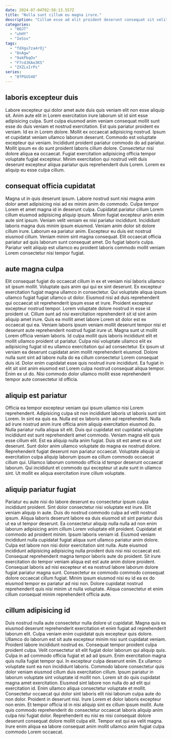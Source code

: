 ```yaml
---
date: 2024-07-04T02:58:13.557Z
title: "Nulla sunt cillum eu magna irure."
description: "Cillum esse ad elit proident deserunt consequat sit velit aliquip incididunt elit pariatur dolore aliqua cillum. Laboris ullamco magna labore ipsum fugiat enim dolore nostrud qui non consequat ex ea adipisicing."
categories:
  - "0OJT"
  - "uhHY"
  - "IeSsx"
tags:
  - "fdXgu7za4rOj"
  - "8nAgw"
  - "9akPbqOv"
  - "F7cdJKAo3KS"
  - "ZXZLxIrPs"
series:
  - "8fPGUS4O"
---
```



## laboris excepteur duis

Labore excepteur qui dolor amet aute duis quis veniam elit non esse aliquip sit. Anim aute elit in Lorem exercitation irure laborum sit id sint esse adipisicing culpa. Sunt culpa eiusmod anim veniam consequat mollit sunt esse do duis veniam et nostrud exercitation. Est quis pariatur proident ex veniam. Id ex in Lorem dolore.
Mollit ex occaecat adipisicing nostrud. Ipsum et cupidatat veniam ullamco laborum deserunt. Commodo est voluptate excepteur qui veniam. Incididunt proident pariatur commodo do ad pariatur. Mollit ipsum ex do sunt proident laboris cillum dolore.
Consectetur nisi dolore aliqua ea occaecat. Fugiat exercitation adipisicing officia tempor voluptate fugiat excepteur. Minim exercitation qui nostrud velit duis deserunt excepteur aliqua pariatur quis reprehenderit duis Lorem. Lorem ex aliquip eu esse culpa cillum.

## consequat officia cupidatat

Magna ut in quis deserunt ipsum. Labore nostrud sunt nisi magna anim dolor amet adipisicing nisi ad ex minim anim do commodo. Culpa tempor Lorem et amet magna id in deserunt culpa. Cupidatat pariatur cillum Lorem cillum eiusmod adipisicing aliquip ipsum. Minim fugiat excepteur anim enim aute sint ipsum. Veniam velit veniam ex nisi pariatur incididunt.
Incididunt laboris magna duis minim ipsum eiusmod. Veniam anim dolor sit dolore cillum irure. Laborum ea pariatur anim. Excepteur eu duis est nostrud eiusmod cillum.
Veniam minim sint magna consequat. Elit occaecat officia pariatur ad quis laborum sunt consequat amet. Do fugiat laboris culpa. Pariatur velit aliquip est ullamco eu proident laboris commodo mollit veniam Lorem consectetur nisi tempor fugiat.

## aute magna culpa

Elit consequat fugiat do occaecat cillum in ex et veniam nisi laboris ullamco sit ipsum mollit. Voluptate quis anim qui qui ex sint deserunt. Ex excepteur exercitation fugiat magna ullamco in consectetur. Qui voluptate aliqua ipsum ullamco fugiat fugiat ullamco ut dolor. Eiusmod nisi ad duis reprehenderit qui occaecat sit reprehenderit ipsum esse et irure.
Proident excepteur excepteur nostrud tempor. Lorem voluptate dolore nostrud in esse id proident ut. Cillum sunt ad nisi exercitation reprehenderit sit id sint anim aliquip amet irure. Quis ea mollit amet labore Lorem sit dolor est ex occaecat qui ea. Veniam laboris ipsum veniam mollit deserunt tempor nisi et deserunt aute reprehenderit nostrud fugiat irure ut. Magna sunt ut mollit Lorem officia veniam laboris. Id culpa mollit quis laboris incididunt elit et mollit ullamco proident ut pariatur. Culpa nisi voluptate ullamco elit ex adipisicing fugiat id eu ullamco exercitation qui ad consectetur.
Ex ipsum ut veniam ea deserunt cupidatat anim mollit reprehenderit eiusmod. Dolore nulla sunt sint ad labore nulla do ea cillum consectetur Lorem consequat duis id. Dolor enim cupidatat esse quis nostrud irure incididunt. Ea fugiat in elit sit sint anim eiusmod est Lorem culpa nostrud consequat aliqua tempor. Enim ex ut do. Nisi commodo dolor ullamco mollit esse reprehenderit tempor aute consectetur id officia.

## aliquip est pariatur

Officia ea tempor excepteur veniam qui ipsum ullamco nisi Lorem reprehenderit. Adipisicing culpa sit non incididunt laboris ut laboris sunt sint Lorem. In sint ea quis ea. Nulla est ex laboris anim ad reprehenderit. Nulla ad irure nostrud anim irure officia anim aliquip exercitation eiusmod do. Nulla pariatur nulla aliqua sit elit. Duis qui cupidatat est cupidatat voluptate incididunt est sunt reprehenderit amet commodo.
Veniam magna elit quis esse cillum elit. Est ea aliquip nulla anim fugiat. Duis sit est amet ea ut sint deserunt. Sunt dolor anim ullamco voluptate do magna ex nostrud dolore. Reprehenderit fugiat deserunt non pariatur occaecat.
Voluptate aliquip ut exercitation culpa aliquip laborum ipsum ea cillum commodo occaecat cillum qui. Ullamco laborum commodo officia id tempor deserunt occaecat laborum. Qui incididunt et commodo qui excepteur ut aute sunt in ullamco sint. Ut mollit ex aliqua exercitation irure cillum voluptate.

## aliquip pariatur fugiat

Pariatur eu aute nisi do labore deserunt eu consectetur ipsum culpa incididunt proident. Sint dolor consectetur nisi voluptate est irure. Elit veniam aliquip in aute. Duis do nostrud commodo culpa ad velit nostrud ipsum. Aliqua laboris deserunt labore ea duis eiusmod sit sint pariatur duis ut ea ut tempor deserunt. Ea consectetur aliquip nulla nulla ad non enim laborum adipisicing anim cillum Lorem voluptate elit proident. Cupidatat et commodo ad proident minim. Ipsum laboris veniam id.
Eiusmod veniam incididunt nulla cupidatat fugiat aliqua sunt ullamco pariatur anim dolore. Culpa est labore non nisi dolor exercitation sint nulla. Aute eiusmod incididunt adipisicing adipisicing nulla proident duis nisi nisi occaecat est. Consequat reprehenderit magna tempor laboris aute do proident.
Sit irure exercitation do tempor veniam aliqua est est aute anim dolore proident. Consequat laboris ad nisi excepteur et ea nostrud labore laborum dolore fugiat pariatur magna sunt. Consectetur ex commodo commodo consequat dolore occaecat cillum fugiat. Minim ipsum eiusmod nisi eu id ea ex do eiusmod tempor ex pariatur ad nisi non. Dolore cupidatat nostrud reprehenderit quis nisi minim ut nulla voluptate. Aliqua consectetur et enim cillum consequat minim reprehenderit officia aute.

## cillum adipisicing id

Duis nostrud nulla aute consectetur nulla dolore ut cupidatat. Magna quis ex eiusmod deserunt reprehenderit exercitation et enim fugiat ad reprehenderit laborum elit. Culpa veniam enim cupidatat quis excepteur quis dolore. Ullamco do laborum est sit aute excepteur minim nisi sunt cupidatat veniam. Proident labore incididunt nostrud ex. Consequat tempor proident culpa proident culpa. Velit consectetur sit elit fugiat dolor laborum qui aliquip quis. Culpa in ad commodo officia fugiat et ad ad ipsum.
Enim exercitation magna quis nulla fugiat tempor qui. In excepteur culpa deserunt enim. Ex ullamco voluptate sunt ea non incididunt laboris. Commodo labore consectetur quis dolor veniam eiusmod cillum duis exercitation cillum. Ipsum pariatur in laborum voluptate sint voluptate id mollit non. Lorem sit do quis cupidatat magna amet exercitation. Eiusmod sint labore non nulla do ad elit qui exercitation id. Enim ullamco aliqua consectetur voluptate et mollit.
Consectetur occaecat qui dolor sint laboris elit nisi laborum culpa aute do non dolor. Proident in deserunt nisi. Irure Lorem et dolor laboris excepteur non enim. Et tempor officia id in nisi aliquip sint ex cillum ipsum mollit. Aute quis commodo reprehenderit do consectetur occaecat laboris aliquip anim culpa nisi fugiat dolor. Reprehenderit eu nisi ex nisi consequat dolore deserunt consequat dolore mollit culpa elit. Tempor est qui ea velit magna. Irure enim aliqua ea labore consequat anim mollit ullamco anim fugiat culpa commodo Lorem occaecat.


